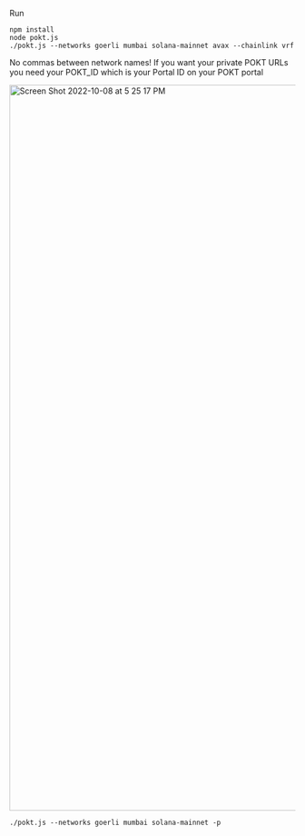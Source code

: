 Run

```
npm install
node pokt.js
./pokt.js --networks goerli mumbai solana-mainnet avax --chainlink vrf
```

No commas between network names!
If you want your private POKT URLs you need your POKT_ID which is your Portal ID on your POKT portal

<img width="1278" alt="Screen Shot 2022-10-08 at 5 25 17 PM" src="https://user-images.githubusercontent.com/75167060/194729963-b242fb2f-fca3-49ab-8dee-f9aa4af48e96.png">


```
./pokt.js --networks goerli mumbai solana-mainnet -p
```
